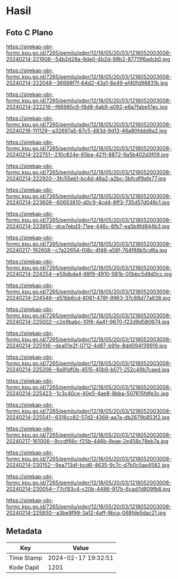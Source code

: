 # Hasil

## Foto C Plano

https://sirekap-obj-formc.kpu.go.id/7265/pemilu/pdpr/12/18/05/20/03/1218052003008-20240214-221908--54b2d28a-9de0-4b2d-98b2-87711f6adcb0.jpg

https://sirekap-obj-formc.kpu.go.id/7265/pemilu/pdpr/12/18/05/20/03/1218052003008-20240214-222048--36998f7f-64d2-43a1-8e49-ef40fd98831b.jpg

https://sirekap-obj-formc.kpu.go.id/7265/pemilu/pdpr/12/18/05/20/03/1218052003008-20240214-222216--f66985c6-f8d8-4ab9-a092-e8a7fabe51ec.jpg

https://sirekap-obj-formc.kpu.go.id/7265/pemilu/pdpr/12/18/05/20/03/1218052003008-20240216-111129--a32697a5-87c5-483d-9d13-46a80fddd6a2.jpg

https://sirekap-obj-formc.kpu.go.id/7265/pemilu/pdpr/12/18/05/20/03/1218052003008-20240214-222751--210c824e-65ba-4211-8872-9a5b402d3f09.jpg

https://sirekap-obj-formc.kpu.go.id/7265/pemilu/pdpr/12/18/05/20/03/1218052003008-20240214-222920--3fc55eb1-bc4d-46a2-a2bc-3bfcdf9afe77.jpg

https://sirekap-obj-formc.kpu.go.id/7265/pemilu/pdpr/12/18/05/20/03/1218052003008-20240214-223609--60653810-d0c9-4cd4-8ff3-735d57d048c1.jpg

https://sirekap-obj-formc.kpu.go.id/7265/pemilu/pdpr/12/18/05/20/03/1218052003008-20240214-223955--dce7ebd3-71ee-446c-8fb7-ea5b9fd844b3.jpg

https://sirekap-obj-formc.kpu.go.id/7265/pemilu/pdpr/12/18/05/20/03/1218052003008-20240217-192608--c7a22654-f08c-4f48-a58f-764f88b5cd6a.jpg

https://sirekap-obj-formc.kpu.go.id/7265/pemilu/pdpr/12/18/05/20/03/1218052003008-20240214-224254--e59dbda4-88f9-4910-981b-00bbc5d9d0cc.jpg

https://sirekap-obj-formc.kpu.go.id/7265/pemilu/pdpr/12/18/05/20/03/1218052003008-20240214-224548--d51bb6cd-8081-478f-9963-37c88d77a638.jpg

https://sirekap-obj-formc.kpu.go.id/7265/pemilu/pdpr/12/18/05/20/03/1218052003008-20240214-225002--c2e9babc-10f6-4a41-9670-f22d9d580674.jpg

https://sirekap-obj-formc.kpu.go.id/7265/pemilu/pdpr/12/18/05/20/03/1218052003008-20240214-225106--dea01e2f-0712-4d87-b91e-8dd094f39919.jpg

https://sirekap-obj-formc.kpu.go.id/7265/pemilu/pdpr/12/18/05/20/03/1218052003008-20240214-225206--9a91df0b-4515-40b9-b071-252c49b7caed.jpg

https://sirekap-obj-formc.kpu.go.id/7265/pemilu/pdpr/12/18/05/20/03/1218052003008-20240214-225423--1c3c40ce-40e5-4ae8-8bba-507615fdfe3c.jpg

https://sirekap-obj-formc.kpu.go.id/7265/pemilu/pdpr/12/18/05/20/03/1218052003008-20240214-225541--6316cc82-57d2-4369-aa7a-db2679b853f2.jpg

https://sirekap-obj-formc.kpu.go.id/7265/pemilu/pdpr/12/18/05/20/03/1218052003008-20240217-161006--9ccdf66c-f25b-446b-8eae-2e458c78eb7a.jpg

https://sirekap-obj-formc.kpu.go.id/7265/pemilu/pdpr/12/18/05/20/03/1218052003008-20240214-230152--9ea713df-bcd6-4635-9c7c-d7b0c5ae4582.jpg

https://sirekap-obj-formc.kpu.go.id/7265/pemilu/pdpr/12/18/05/20/03/1218052003008-20240214-230054--77cf83c4-c20b-4486-917b-6cad7d809fb8.jpg

https://sirekap-obj-formc.kpu.go.id/7265/pemilu/pdpr/12/18/05/20/03/1218052003008-20240214-225930--a3be9f99-3a12-4aff-9bca-068fde5dac21.jpg


## Metadata

| Key        | Value               |
| ---------- | ------------------- |
| Time Stamp | 2024-02-17 19:32:51 |
| Kode Dapil | 1201                |



